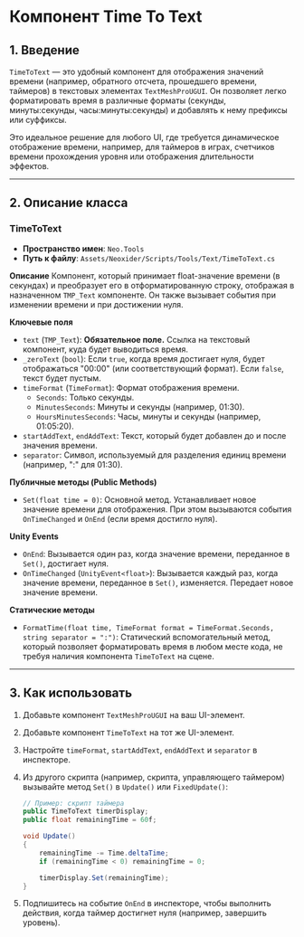 # Компонент Time To Text

## 1. Введение

`TimeToText` — это удобный компонент для отображения значений времени (например, обратного отсчета, прошедшего времени, таймеров) в текстовых элементах `TextMeshProUGUI`. Он позволяет легко форматировать время в различные форматы (секунды, минуты:секунды, часы:минуты:секунды) и добавлять к нему префиксы или суффиксы.

Это идеальное решение для любого UI, где требуется динамическое отображение времени, например, для таймеров в играх, счетчиков времени прохождения уровня или отображения длительности эффектов.

---

## 2. Описание класса

### TimeToText
- **Пространство имен**: `Neo.Tools`
- **Путь к файлу**: `Assets/Neoxider/Scripts/Tools/Text/TimeToText.cs`

**Описание**
Компонент, который принимает float-значение времени (в секундах) и преобразует его в отформатированную строку, отображая в назначенном `TMP_Text` компоненте. Он также вызывает события при изменении времени и при достижении нуля.

**Ключевые поля**
- `text` (`TMP_Text`): **Обязательное поле.** Ссылка на текстовый компонент, куда будет выводиться время.
- `_zeroText` (`bool`): Если `true`, когда время достигает нуля, будет отображаться "00:00" (или соответствующий формат). Если `false`, текст будет пустым.
- `timeFormat` (`TimeFormat`): Формат отображения времени.
  - `Seconds`: Только секунды.
  - `MinutesSeconds`: Минуты и секунды (например, 01:30).
  - `HoursMinutesSeconds`: Часы, минуты и секунды (например, 01:05:20).
- `startAddText`, `endAddText`: Текст, который будет добавлен до и после значения времени.
- `separator`: Символ, используемый для разделения единиц времени (например, ":" для 01:30).

**Публичные методы (Public Methods)**
- `Set(float time = 0)`: Основной метод. Устанавливает новое значение времени для отображения. При этом вызываются события `OnTimeChanged` и `OnEnd` (если время достигло нуля).

**Unity Events**
- `OnEnd`: Вызывается один раз, когда значение времени, переданное в `Set()`, достигает нуля.
- `OnTimeChanged` (`UnityEvent<float>`): Вызывается каждый раз, когда значение времени, переданное в `Set()`, изменяется. Передает новое значение времени.

**Статические методы**
- `FormatTime(float time, TimeFormat format = TimeFormat.Seconds, string separator = ":")`: Статический вспомогательный метод, который позволяет форматировать время в любом месте кода, не требуя наличия компонента `TimeToText` на сцене.

---

## 3. Как использовать

1.  Добавьте компонент `TextMeshProUGUI` на ваш UI-элемент.
2.  Добавьте компонент `TimeToText` на тот же UI-элемент.
3.  Настройте `timeFormat`, `startAddText`, `endAddText` и `separator` в инспекторе.
4.  Из другого скрипта (например, скрипта, управляющего таймером) вызывайте метод `Set()` в `Update()` или `FixedUpdate()`:

    ```csharp
    // Пример: скрипт таймера
    public TimeToText timerDisplay;
    public float remainingTime = 60f;

    void Update()
    {
        remainingTime -= Time.deltaTime;
        if (remainingTime < 0) remainingTime = 0;

        timerDisplay.Set(remainingTime);
    }
    ```
5.  Подпишитесь на событие `OnEnd` в инспекторе, чтобы выполнить действия, когда таймер достигнет нуля (например, завершить уровень).
